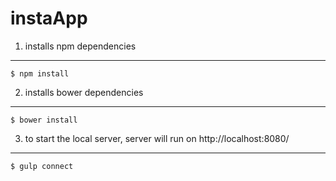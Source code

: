 # instaApp
1. installs npm dependencies
--------------
    $ npm install

2. installs bower dependencies
--------------
    $ bower install

3. to start the local server, server will run on http://localhost:8080/
--------------
    $ gulp connect
